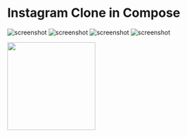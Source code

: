 # Instagram Clone in Compose

![screenshot](app/src/main/res/drawable/image1.jpeg)
![screenshot](app/src/main/res/drawable/image2.jpeg)
![screenshot](app/src/main/res/drawable/image3.jpeg)
![screenshot](app/src/main/res/drawable/image4.jpeg)

<img src= "app/src/main/res/drawable/image1.jpeg" width=200 />